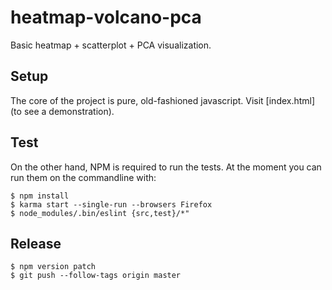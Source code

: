 # heatmap-volcano-pca

Basic heatmap + scatterplot + PCA visualization.

## Setup
The core of the project is pure, old-fashioned javascript.
Visit [index.html](to see a demonstration).

## Test
On the other hand, NPM is required to run the tests.
At the moment you can run them on the commandline with:
```
$ npm install
$ karma start --single-run --browsers Firefox 
$ node_modules/.bin/eslint {src,test}/*"
```

## Release
```
$ npm version patch
$ git push --follow-tags origin master
```
